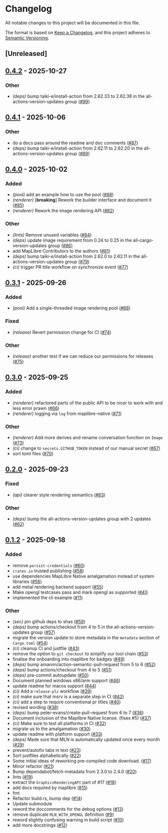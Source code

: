 # Changelog

All notable changes to this project will be documented in this file.

The format is based on [Keep a Changelog](https://keepachangelog.com/en/1.0.0/),
and this project adheres to [Semantic Versioning](https://semver.org/spec/v2.0.0.html).

## [Unreleased]

## [0.4.2](https://github.com/maplibre/maplibre-native-rs/compare/v0.4.1...v0.4.2) - 2025-10-27

### Other

- *(deps)* bump taiki-e/install-action from 2.62.33 to 2.62.38 in the all-actions-version-updates group ([#99](https://github.com/maplibre/maplibre-native-rs/pull/99))

## [0.4.1](https://github.com/maplibre/maplibre-native-rs/compare/v0.4.0...v0.4.1) - 2025-10-06

### Other

- do a docs pass around the readme and doc comments ([#87](https://github.com/maplibre/maplibre-native-rs/pull/87))
- *(deps)* bump taiki-e/install-action from 2.62.11 to 2.62.20 in the all-actions-version-updates group ([#89](https://github.com/maplibre/maplibre-native-rs/pull/89))

## [0.4.0](https://github.com/maplibre/maplibre-native-rs/compare/v0.3.1...v0.4.0) - 2025-10-02

### Added

- *(pool)* add an example how to use the pool ([#88](https://github.com/maplibre/maplibre-native-rs/pull/88))
- *(renderer)* [**breaking**] Rework the builder interface and document it ([#85](https://github.com/maplibre/maplibre-native-rs/pull/85))
- *(renderer)* Rework the image rendering API ([#82](https://github.com/maplibre/maplibre-native-rs/pull/82))

### Other

- *(lints)* Remove unused variables ([#84](https://github.com/maplibre/maplibre-native-rs/pull/84))
- *(deps)* update image requirement from 0.24 to 0.25 in the all-cargo-version-updates group ([#86](https://github.com/maplibre/maplibre-native-rs/pull/86))
- add MapLibre Contributors to the authors ([#81](https://github.com/maplibre/maplibre-native-rs/pull/81))
- *(deps)* bump taiki-e/install-action from 2.62.0 to 2.62.11 in the all-actions-version-updates group ([#79](https://github.com/maplibre/maplibre-native-rs/pull/79))
- *(ci)* trigger PR title workflow on synchronize event ([#77](https://github.com/maplibre/maplibre-native-rs/pull/77))

## [0.3.1](https://github.com/maplibre/maplibre-native-rs/compare/v0.3.0...v0.3.1) - 2025-09-26

### Added

- *(pool)* Add a single-threaded image rendering pool ([#68](https://github.com/maplibre/maplibre-native-rs/pull/68))

### Fixed

- *(release)* Revert permission change for CI ([#74](https://github.com/maplibre/maplibre-native-rs/pull/74))

### Other

- *(release)* another test if we can reduce our permissions for releases ([#75](https://github.com/maplibre/maplibre-native-rs/pull/75))

## [0.3.0](https://github.com/maplibre/maplibre-native-rs/compare/v0.2.0...v0.3.0) - 2025-09-25

### Added

- *(renderer)* refactored parts of the public API to be nicer to work with and less error prawn ([#66](https://github.com/maplibre/maplibre-native-rs/pull/66))
- *(renderer)* logging via `log` from maplibre-native ([#71](https://github.com/maplibre/maplibre-native-rs/pull/71))

### Other

- *(renderer)* Add more derives and rename conversation function on `Image` ([#73](https://github.com/maplibre/maplibre-native-rs/pull/73))
- *(ci)* change to `secrets.GITHUB_TOKEN` instead of our manual secret ([#67](https://github.com/maplibre/maplibre-native-rs/pull/67))
- sort toml files ([#70](https://github.com/maplibre/maplibre-native-rs/pull/70))

## [0.2.0](https://github.com/maplibre/maplibre-native-rs/compare/v0.1.2...v0.2.0) - 2025-09-23

### Fixed

- *(api)* clearer style rendering semantics ([#63](https://github.com/maplibre/maplibre-native-rs/pull/63))

### Other

- *(deps)* bump the all-actions-version-updates group with 2 updates ([#62](https://github.com/maplibre/maplibre-native-rs/pull/62))

## [0.1.2](https://github.com/maplibre/maplibre-native-rs/compare/v0.1.1...v0.1.2) - 2025-09-18

### Added

- remove `persist-credentials` ([#60](https://github.com/maplibre/maplibre-native-rs/pull/60))
- `crates.io` trusted publishing ([#58](https://github.com/maplibre/maplibre-native-rs/pull/58))
- use dependencies MapLibre Native amalgamation instead of system libraries ([#56](https://github.com/maplibre/maplibre-native-rs/pull/56))
- add metal rendering backend support ([#55](https://github.com/maplibre/maplibre-native-rs/pull/55))
- Make opengl testcases pass and mark opengl as supported ([#41](https://github.com/maplibre/maplibre-native-rs/pull/41))
- implemented the cli example ([#11](https://github.com/maplibre/maplibre-native-rs/pull/11))

### Other

- *(sec)* pin github deps to shas ([#59](https://github.com/maplibre/maplibre-native-rs/pull/59))
- *(deps)* bump actions/checkout from 4 to 5 in the all-actions-version-updates group ([#57](https://github.com/maplibre/maplibre-native-rs/pull/57))
- migrate the version update to store metadata in the `metadata` section of `Cargo.toml` ([#54](https://github.com/maplibre/maplibre-native-rs/pull/54))
- *(ci)* cleanup CI and justfile ([#43](https://github.com/maplibre/maplibre-native-rs/pull/43))
- remove the option to `git checkout` to simplify our tool chain ([#53](https://github.com/maplibre/maplibre-native-rs/pull/53))
- finalise the onboarding into maplibre for badges ([#49](https://github.com/maplibre/maplibre-native-rs/pull/49))
- *(deps)* bump amannn/action-semantic-pull-request from 5 to 6 ([#52](https://github.com/maplibre/maplibre-native-rs/pull/52))
- *(deps)* bump actions/checkout from 4 to 5 ([#51](https://github.com/maplibre/maplibre-native-rs/pull/51))
- *(deps)* pre-commit autoupdate ([#50](https://github.com/maplibre/maplibre-native-rs/pull/50))
- Document planned windows x86/arm support ([#46](https://github.com/maplibre/maplibre-native-rs/pull/46))
- update readme for macos support ([#44](https://github.com/maplibre/maplibre-native-rs/pull/44))
- *(ci)* Add a `release-plz` workflow ([#39](https://github.com/maplibre/maplibre-native-rs/pull/39))
- *(ci)* make sure that msrv is a separate step in CI ([#42](https://github.com/maplibre/maplibre-native-rs/pull/42))
- *(ci)* add a step to require conventional pr titles ([#40](https://github.com/maplibre/maplibre-native-rs/pull/40))
- revised wording ([#38](https://github.com/maplibre/maplibre-native-rs/pull/38))
- *(deps)* bump peter-evans/create-pull-request from 6 to 7 ([#36](https://github.com/maplibre/maplibre-native-rs/pull/36))
- Document inclusion of the Maplibre Native license. (fixes #5) ([#37](https://github.com/maplibre/maplibre-native-rs/pull/37))
- *(ci)* Make sure to test all platforms in CI ([#32](https://github.com/maplibre/maplibre-native-rs/pull/32))
- migrate us to the amalgamation ([#30](https://github.com/maplibre/maplibre-native-rs/pull/30))
- update readme with platform support ([#33](https://github.com/maplibre/maplibre-native-rs/pull/33))
- *(deps)* Made sure that MLN is automatically updated once every month ([#29](https://github.com/maplibre/maplibre-native-rs/pull/29))
- prevent/autofix tabs in text ([#23](https://github.com/maplibre/maplibre-native-rs/pull/23))
- Sort justfiles alphabetically ([#22](https://github.com/maplibre/maplibre-native-rs/pull/22))
- Some initial ideas of reworking pre-compiled code download. ([#17](https://github.com/maplibre/maplibre-native-rs/pull/17))
- Minor refactor ([#21](https://github.com/maplibre/maplibre-native-rs/pull/21))
- Bump dependabot/fetch-metadata from 2.3.0 to 2.4.0 ([#20](https://github.com/maplibre/maplibre-native-rs/pull/20))
- lints ([#19](https://github.com/maplibre/maplibre-native-rs/pull/19))
- extract the `GraphicsRenderingAPI` part of #17 ([#18](https://github.com/maplibre/maplibre-native-rs/pull/18))
- add docs required by maplibre ([#15](https://github.com/maplibre/maplibre-native-rs/pull/15))
- fmt
- Refactor build.rs, bump dep ([#14](https://github.com/maplibre/maplibre-native-rs/pull/14))
- Update submodule
- reword the doccomments for the debug options ([#13](https://github.com/maplibre/maplibre-native-rs/pull/13))
- remove duplicate `MLN_WITH_OPENGL` definition ([#9](https://github.com/maplibre/maplibre-native-rs/pull/9))
- reword slightly confusing warning in build script ([#10](https://github.com/maplibre/maplibre-native-rs/pull/10))
- add more docstrings ([#12](https://github.com/maplibre/maplibre-native-rs/pull/12))
